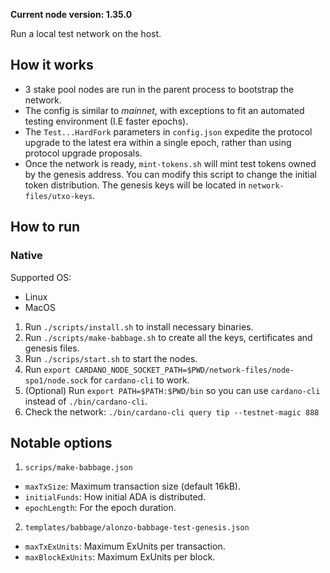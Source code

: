 **Current node version: 1.35.0**

Run a local test network on the host.

## How it works

- 3 stake pool nodes are run in the parent process to bootstrap the network.
- The config is similar to _mainnet_, with exceptions to fit an automated testing environment (I.E faster epochs).
- The `Test...HardFork` parameters in `config.json` expedite the protocol upgrade to the latest era within a single epoch, rather than using protocol upgrade proposals.
- Once the network is ready, `mint-tokens.sh` will mint test tokens owned by the genesis address. You can modify this script to change the initial token distribution. The genesis keys will be located in `network-files/utxo-keys`.

## How to run

### Native

Supported OS:

- Linux
- MacOS

1. Run `./scripts/install.sh` to install necessary binaries.
2. Run `./scripts/make-babbage.sh` to create all the keys, certificates and genesis files.
3. Run `./scrips/start.sh` to start the nodes.
4. Run `export CARDANO_NODE_SOCKET_PATH=$PWD/network-files/node-spo1/node.sock` for `cardano-cli` to work.
5. (Optional) Run `export PATH=$PATH:$PWD/bin` so you can use `cardano-cli` instead of `./bin/cardano-cli`.
6. Check the network: `./bin/cardano-cli query tip --testnet-magic 888`

## Notable options

1. `scrips/make-babbage.json`

- `maxTxSize`: Maximum transaction size (default 16kB).
- `initialFunds`: How initial ADA is distributed.
- `epochLength`: For the epoch duration.
  
2. `templates/babbage/alonzo-babbage-test-genesis.json`

- `maxTxExUnits`: Maximum ExUnits per transaction.
- `maxBlockExUnits`: Maximum ExUnits per block.
